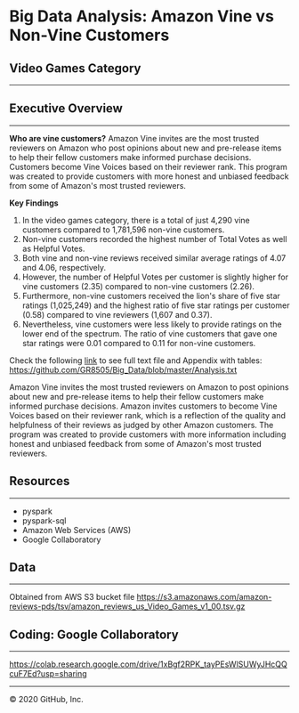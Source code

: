 # Big Data Analysis: Amazon Vine vs Non-Vine Customers
## Video Games Category
-------------------------------------------------------------------------------------------------

## Executive Overview
-------------------------------------------------------------------------------------------------

**Who are vine customers?**
Amazon Vine invites are the most trusted reviewers on Amazon who post opinions about new and pre-release 
items to help their fellow customers make informed purchase decisions. Customers become Vine Voices based 
on their reviewer rank. This program was created to provide customers with more honest and unbiased feedback 
from some of Amazon's most trusted reviewers.

**Key Findings**
1) In the video games category, there is a total of just 4,290 vine customers compared to 
   1,781,596 non-vine customers.
2) Non-vine customers recorded the highest number of Total Votes as well as Helpful Votes.  
3) Both vine and non-vine reviews received similar average ratings of 4.07 and 4.06, 
   respectively.
4) However, the number of Helpful Votes per customer is slightly higher for vine customers (2.35) 
   compared to non-vine customers (2.26).
5) Furthermore, non-vine customers received the lion's share of five star ratings (1,025,249) 
   and the highest ratio of five star ratings per customer (0.58) compared to vine reviewers
   (1,607 and 0.37).  
6) Nevertheless, vine customers were less likely to provide ratings on the lower end of the spectrum.
   The ratio of vine customers that gave one star ratings were 0.01 compared to 0.11 for non-vine
   customers.

Check the following [link](https://github.com/GR8505/Big_Data/blob/master/Analysis.txt) to see full 
text file and Appendix with tables:
https://github.com/GR8505/Big_Data/blob/master/Analysis.txt

Amazon Vine invites the most trusted reviewers on Amazon to post opinions about new and pre-release 
items to help their fellow customers make informed purchase decisions. Amazon invites customers to
become Vine Voices based on their reviewer rank, which is a reflection of the quality and helpfulness 
of their reviews as judged by other Amazon customers.
The program was created to provide customers with more information including honest and unbiased 
feedback from some of Amazon's most trusted reviewers.

## Resources
---------------------------------------------------------------------------------------------------
* pyspark
* pyspark-sql
* Amazon Web Services (AWS)
* Google Collaboratory


## Data
---------------------------------------------------------------------------------------------------
Obtained from AWS S3 bucket file
https://s3.amazonaws.com/amazon-reviews-pds/tsv/amazon_reviews_us_Video_Games_v1_00.tsv.gz


## Coding: Google Collaboratory
---------------------------------------------------------------------------------------------------
https://colab.research.google.com/drive/1xBgf2RPK_tayPEsWlSUWyJHcQQcuF7Ed?usp=sharing


---------------------------------------------------------------------------------------------------
© 2020 GitHub, Inc.

